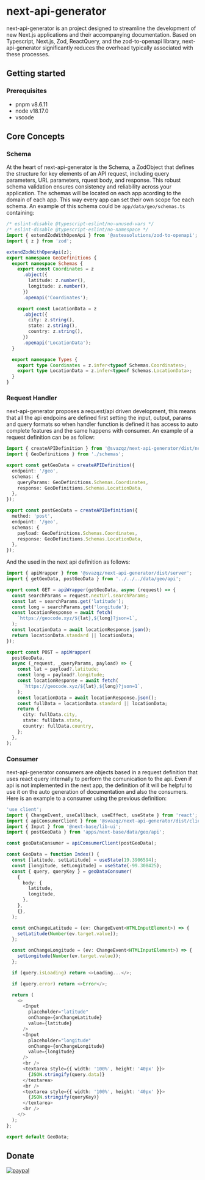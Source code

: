 # next-api-generator

next-api-generator is an project designed to streamline the development of new Next.js applications and their accompanying documentation. Based on Typescript, Next.js, Zod, ReactQuery, and the zod-to-openapi library, next-api-generator significantly reduces the overhead typically associated with these processes.

## Getting started

### Prerequisites

- pnpm v8.6.11
- node v18.17.0
- vscode

## Core Concepts

### Schema

At the heart of next-api-generator is the Schema, a ZodObject that defines the structure for key elements of an API request, including query parameters, URL parameters, rquest body, and response. This robust schema validation ensures consistency and reliability across your application. The schemas will be located on each app acording to the domain of each app. This way every app can set their own scope foe each schema. An example of this schema could be `app/data/geo/schemas.ts` containing:

```typescript
/* eslint-disable @typescript-eslint/no-unused-vars */
/* eslint-disable @typescript-eslint/no-namespace */
import { extendZodWithOpenApi } from '@asteasolutions/zod-to-openapi';
import { z } from 'zod';

extendZodWithOpenApi(z);
export namespace GeoDefinitions {
  export namespace Schemas {
    export const Coordinates = z
      .object({
        latitude: z.number(),
        longitude: z.number(),
      })
      .openapi('Coordinates');

    export const LocationData = z
      .object({
        city: z.string(),
        state: z.string(),
        country: z.string(),
      })
      .openapi('LocationData');
  }

  export namespace Types {
    export type Coordinates = z.infer<typeof Schemas.Coordinates>;
    export type LocationData = z.infer<typeof Schemas.LocationData>;
  }
}
```

### Request Handler

next-api-generator proposes a request/api driven development, this means that all the api endpoins are defined first setting the input, output, params and query formats so when handler function is defined it has access to auto complete features and the same happens with consumer. An example of a request definition can be as follow:

```typescript
import { createAPIDefinition } from '@svazqz/next-api-generator/dist/next-api-generator';
import { GeoDefinitions } from './schemas';

export const getGeoData = createAPIDefinition({
  endpoint: '/geo',
  schemas: {
    queryParams: GeoDefinitions.Schemas.Coordinates,
    response: GeoDefinitions.Schemas.LocationData,
  },
});

export const postGeoData = createAPIDefinition({
  method: 'post',
  endpoint: '/geo',
  schemas: {
    payload: GeoDefinitions.Schemas.Coordinates,
    response: GeoDefinitions.Schemas.LocationData,
  },
});
```

And the used in the next api definition as follows:

```typescript
import { apiWrapper } from '@svazqz/next-api-generator/dist/server';
import { getGeoData, postGeoData } from '../../../data/geo/api';

export const GET = apiWrapper(getGeoData, async (request) => {
  const searchParams = request.nextUrl.searchParams;
  const lat = searchParams.get('latitude');
  const long = searchParams.get('longitude');
  const locationResponse = await fetch(
    `https://geocode.xyz/${lat},${long}?json=1`,
  );
  const locationData = await locationResponse.json();
  return locationData.standard || locationData;
});

export const POST = apiWrapper(
  postGeoData,
  async (_request, _queryParams, payload) => {
    const lat = payload?.latitude;
    const long = payload?.longitude;
    const locationResponse = await fetch(
      `https://geocode.xyz/${lat},${long}?json=1`,
    );
    const locationData = await locationResponse.json();
    const fullData = locationData.standard || locationData;
    return {
      city: fullData.city,
      state: fullData.state,
      country: fullData.country,
    };
  },
);
```

### Consumer

next-api-generator consumers are objects based in a request definition that uses react query internally to perform the comunication to the api. Even if api is not implemented in the next app, the definition of it will be helpful to use it on the auto generation of documentation and also the consumers. Here is an example to a consumer using the previous definition:

```typescript
'use client';
import { ChangeEvent, useCallback, useEffect, useState } from 'react';
import { apiConsumerClient } from '@svazqz/next-api-generator/dist/client';
import { Input } from '@next-base/lib-ui';
import { postGeoData } from 'apps/next-base/data/geo/api';

const geoDataConsumer = apiConsumerClient(postGeoData);

const GeoData = function Index() {
  const [latitude, setLatitude] = useState(19.3906594);
  const [longitude, setLongitude] = useState(-99.308425);
  const { query, queryKey } = geoDataConsumer(
    {
      body: {
        latitude,
        longitude,
      },
    },
    {},
  );

  const onChangeLatitude = (ev: ChangeEvent<HTMLInputElement>) => {
    setLatitude(Number(ev.target.value));
  };

  const onChangeLongitude = (ev: ChangeEvent<HTMLInputElement>) => {
    setLongitude(Number(ev.target.value));
  };

  if (query.isLoading) return <>Loading...</>;

  if (query.error) return <>Error</>;

  return (
    <>
      <Input
        placeholder="latitude"
        onChange={onChangeLatitude}
        value={latitude}
      />
      <Input
        placeholder="longitude"
        onChange={onChangeLongitude}
        value={longitude}
      />
      <br />
      <textarea style={{ width: '100%', height: '40px' }}>
        {JSON.stringify(query.data)}
      </textarea>
      <br />
      <textarea style={{ width: '100%', height: '40px' }}>
        {JSON.stringify(queryKey)}
      </textarea>
      <br />
    </>
  );
};

export default GeoData;
```

## Donate

[![paypal](https://www.paypalobjects.com/en_US/i/btn/btn_donateCC_LG.gif)](https://www.paypal.com/cgi-bin/webscr?cmd=_s-xclick&hosted_button_id=BTJPCXNPH43YC)

